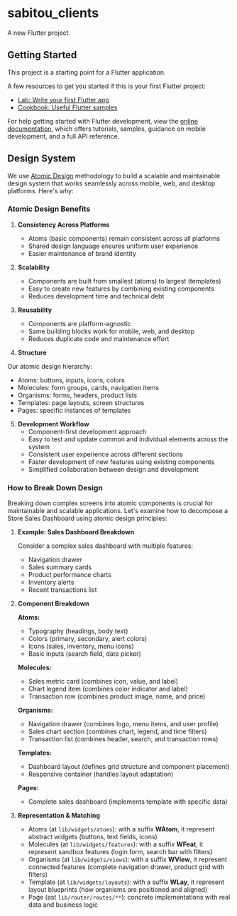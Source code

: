 # sabitou_clients

A new Flutter project.

## Getting Started

This project is a starting point for a Flutter application.

A few resources to get you started if this is your first Flutter project:

- [Lab: Write your first Flutter app](https://docs.flutter.dev/get-started/codelab)
- [Cookbook: Useful Flutter samples](https://docs.flutter.dev/cookbook)

For help getting started with Flutter development, view the
[online documentation](https://docs.flutter.dev/), which offers tutorials,
samples, guidance on mobile development, and a full API reference.

## Design System

We use [Atomic Design](https://bradfrost.com/blog/post/atomic-web-design/) methodology to build a scalable and maintainable design system that works seamlessly across mobile, web, and desktop platforms. Here's why:

### Atomic Design Benefits

1. **Consistency Across Platforms**
   - Atoms (basic components) remain consistent across all platforms
   - Shared design language ensures uniform user experience
   - Easier maintenance of brand identity

2. **Scalability**
   - Components are built from smallest (atoms) to largest (templates)
   - Easy to create new features by combining existing components
   - Reduces development time and technical debt

3. **Reusability**
   - Components are platform-agnostic
   - Same building blocks work for mobile, web, and desktop
   - Reduces duplicate code and maintenance effort

4. **Structure**

Our atomic design hierarchy:
   - Atoms: buttons, inputs, icons, colors
   - Molecules: form groups, cards, navigation items
   - Organisms: forms, headers, product lists
   - Templates: page layouts, screen structures
   - Pages: specific instances of templates

5. **Development Workflow**
   - Component-first development approach
   - Easy to test and update common and individual elements across the system
   - Consistent user experience across different sections
   - Faster development of new features using existing components
   - Simplified collaboration between design and development 



### How to Break Down Design

Breaking down complex screens into atomic components is crucial for maintainable and scalable applications. Let's examine how to decompose a Store Sales Dashboard using atomic design principles:

1. **Example: Sales Dashboard Breakdown**
   
   Consider a complex sales dashboard with multiple features:
   - Navigation drawer
   - Sales summary cards
   - Product performance charts
   - Inventory alerts
   - Recent transactions list

2. **Component Breakdown**

   **Atoms:**
   - Typography (headings, body text)
   - Colors (primary, secondary, alert colors)
   - Icons (sales, inventory, menu icons)
   - Basic inputs (search field, date picker)
   
   **Molecules:**
   - Sales metric card (combines icon, value, and label)
   - Chart legend item (combines color indicator and label)
   - Transaction row (combines product image, name, and price)
   
   **Organisms:**
   - Navigation drawer (combines logo, menu items, and user profile)
   - Sales chart section (combines chart, legend, and time filters)
   - Transaction list (combines header, search, and transaction rows)
   
   **Templates:**
   - Dashboard layout (defines grid structure and component placement)
   - Responsive container (handles layout adaptation)
   
   **Pages:**
   - Complete sales dashboard (implements template with specific data)

3. **Representation & Matching**
   - Atoms (at `lib/widgets/atoms`): with a suffix **WAtom**, it represent abstract widgets (buttons, text fields, icons)
   - Molecules (at `lib/widgets/features`): with a suffix **WFeat**, it represent  sandbox features (login form, search bar with filters)
   - Organisms (at `lib/widgets/views`): with a suffix **WView**, it represent connected features (complete navigation drawer, product grid with filters)
   - Template (at `lib/widgets/layouts`): with a suffix **WLay**, it represent layout blueprints (how organisms are positioned and aligned)
   - Page (ast `lib/router/routes/**`): concrete implementations with real data and business logic

